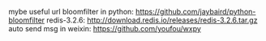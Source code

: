 

mybe useful url
bloomfilter in python: https://github.com/jaybaird/python-bloomfilter
redis-3.2.6: http://download.redis.io/releases/redis-3.2.6.tar.gz
auto send msg in weixin: https://github.com/youfou/wxpy
